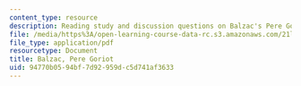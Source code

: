 ```yaml
---
content_type: resource
description: Reading study and discussion questions on Balzac's Pere Goriot.
file: /media/https%3A/open-learning-course-data-rc.s3.amazonaws.com/21l-472-major-european-novels-fall-2008/94770b0594bf7d92959dc5d741af3633_balzac.pdf
file_type: application/pdf
resourcetype: Document
title: Balzac, Pere Goriot
uid: 94770b05-94bf-7d92-959d-c5d741af3633
---
```

